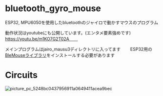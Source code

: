 # bluetooth_gyro_mouse
ESP32, MPU6050を使用したbluetoothのジャイロで動かすマウスのプログラム　　　

動作状況はyoutubeにも公開しています。(エンタメ要素強めです)　　
https://youtu.be/m1KO7G2T02A　　

メインプログラムはjairo_mausu3ディレクトリに入ってます　　
ESP32用の[BleMouseライブラリ](https://github.com/T-vK/ESP32-BLE-Mouse)をインストールする必要があります　　

# Circuits
![picture_pc_5248bc0437956911a0649411acea9bec](https://user-images.githubusercontent.com/22733958/118673461-fc42a100-b833-11eb-9869-2fa7800ffb94.png)
